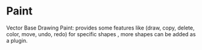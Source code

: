 # Paint
Vector Base Drawing Paint: provides some features like (draw, copy, delete, color, move, undo, redo) for specific shapes , more shapes can be added as a plugin.
